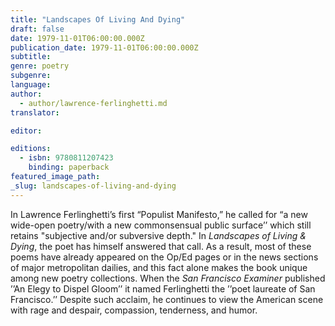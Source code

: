 ```yaml
---
title: "Landscapes Of Living And Dying"
draft: false
date: 1979-11-01T06:00:00.000Z
publication_date: 1979-11-01T06:00:00.000Z
subtitle:
genre: poetry
subgenre:
language:
author:
  - author/lawrence-ferlinghetti.md
translator:

editor:

editions:
  - isbn: 9780811207423
    binding: paperback
featured_image_path:
_slug: landscapes-of-living-and-dying
---
```


In Lawrence Ferlinghetti’s first “Populist Manifesto,” he called for “a new wide-open poetry/with a new commonsensual public surface’’ which still retains "subjective and/or subversive depth." In _Landscapes of Living & Dying_, the poet has himself answered that call. As a result, most of these poems have already appeared on the Op/Ed pages or in the news sections of major metropolitan dailies, and this fact alone makes the book unique among new poetry collections. When the _San Francisco Examiner_ published ’’An Elegy to Dispel Gloom’’ it named Ferlinghetti the ’’poet laureate of San Francisco.’’ Despite such acclaim, he continues to view the American scene with rage and despair, compassion, tenderness, and humor.

